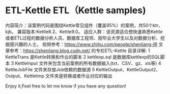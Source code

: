 # ETL-Kettle ETL（Kettle samples)
内容简介：该案例代码是围绕Kettle常见组件（覆盖95%）的案例，共50个ktr、kjb。
兼容版本:Kettle8.2、Kettle9.0。
适应人群：该资源适合想快速熟悉Kettle或者ETL过程的数据分析人员、数据库工程师、刚毕业大学生以及对数据分析、挖掘感兴趣的人士。
视频参考：https://www.zhihu.com/people/shenliang-IR
文章参考：https://shenliang.blog.csdn.net/ 的专栏ETL-Kettle
目录详解:
	1 KettleTrans 是Kettle转换和作业的脚本
	2 kettlexp.sql 是数据库kettlexp的SQL脚本
	3 KettleInput 文件夹包含当前案例的所有数据输入(txt、CSV、gz、xls等)
	4 KettleJobFile 文件夹存放Job依赖的数据源
	5 KettleOutput、KettleOutput2、Output、Kettletmp 文件夹是转换或者作业对应的输出

Enjoy it,Feel free to let me know if you have any question!